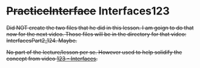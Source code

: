 # ~~PracticeInterface~~ Interfaces123

~~Did NOT create the two files that he did in this lesson. I am goign to do that now for the next video. Those files will be in the directory for that video: InterfacesPart2_124. Maybe.~~

~~No part of the lecture/lesson per se. However used to help solidify the concept from video [123 - Interfaces](https://github.com/JamieBort/LearningDirectory/blob/master/Java/Courses/JavaProgrammingMasterclassForSoftwareDevelopers/WhatIveLearned/Section09InnerAndAbstractClassesAndInterfaces.md#123---interfaces).~~